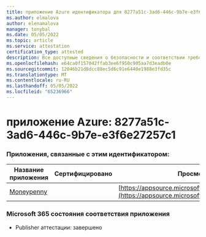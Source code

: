 ```yaml
---
title: приложение Azure идентификатора для 8277a51c-3ad6-446c-9b7e-e3f6e27257c1
ms.author: elmalova
author: elenamalova
manager: tonybal
ms.date: 05/05/2022
ms.topic: article
ms.service: attestation
certification_type: attested
description: Все доступные сведения о безопасности и соответствии требованиям для 8277a51c-3ad6-446c-9b7e-e3f6e27257c1.
ms.openlocfilehash: e64ca0f157042ffab3ee6f950c905aa7d3eadb0e
ms.sourcegitcommit: 12046b21d8dcc88ec5d6c91e6440e1988e3fd35c
ms.translationtype: MT
ms.contentlocale: ru-RU
ms.lasthandoff: 05/05/2022
ms.locfileid: "65236966"
---
```

# <a name="azure-app-id-8277a51c-3ad6-446c-9b7e-e3f6e27257c1"></a>приложение Azure: 8277a51c-3ad6-446c-9b7e-e3f6e27257c1


### <a name="apps-associated-with-this-id"></a>Приложения, связанные с этим идентификатором:
| **Название приложения** | **Сертифицировано** | **Просмотр в AppSource** |
|--------------|---------------|-----------------------|
| [Moneypenny](../forward/WA200003396.md) |  | [https://appsource.microsoft.com/product/office/WA200003396](https://appsource.microsoft.com/product/office/WA200003396) |

### <a name="microsoft-365-app-compliance-status"></a>Microsoft 365 состояния соответствия приложения
- Publisher аттестации: завершено
